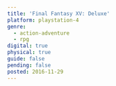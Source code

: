 ```yaml
---
title: 'Final Fantasy XV: Deluxe'
platform: playstation-4
genre:
  - action-adventure
  - rpg
digital: true
physical: true
guide: false
pending: false
posted: 2016-11-29
---
```

